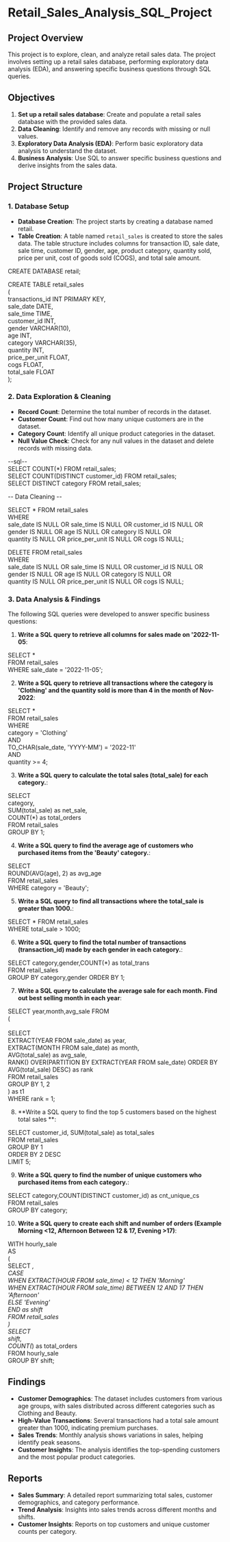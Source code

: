 # Retail_Sales_Analysis_SQL_Project

## Project Overview

This project is  to explore, clean, and analyze retail sales data. The project involves setting up a retail sales database, performing exploratory data analysis (EDA), and answering specific business questions through SQL queries.

## Objectives

1. **Set up a retail sales database**: Create and populate a retail sales database with the provided sales data.
2. **Data Cleaning**: Identify and remove any records with missing or null values.
3. **Exploratory Data Analysis (EDA)**: Perform basic exploratory data analysis to understand the dataset.
4. **Business Analysis**: Use SQL to answer specific business questions and derive insights from the sales data.

## Project Structure

### 1. Database Setup

- **Database Creation**: The project starts by creating a database named retail.
- **Table Creation**: A table named `retail_sales` is created to store the sales data. The table structure includes columns for transaction ID, sale date, sale time, customer ID, gender, age, product category, quantity sold, price per unit, cost of goods sold (COGS), and total sale amount.

CREATE DATABASE retail;<br/>

CREATE TABLE retail_sales<br/>
(<br/>
    transactions_id INT PRIMARY KEY,<br/>
    sale_date DATE,	<br/>
    sale_time TIME,<br/>
    customer_id INT,	<br/>
    gender VARCHAR(10),<br/>
    age INT,<br/>
    category VARCHAR(35),<br/>
    quantity INT,<br/>
    price_per_unit FLOAT,	<br/>
    cogs FLOAT, <br/>
    total_sale FLOAT <br/>
); <br/>

### 2. Data Exploration & Cleaning

- **Record Count**: Determine the total number of records in the dataset.
- **Customer Count**: Find out how many unique customers are in the dataset.
- **Category Count**: Identify all unique product categories in the dataset.
- **Null Value Check**: Check for any null values in the dataset and delete records with missing data.

--sql--<br/>
SELECT COUNT(*) FROM retail_sales;<br/>
SELECT COUNT(DISTINCT customer_id) FROM retail_sales;<br/>
SELECT DISTINCT category FROM retail_sales;<br/>

-- Data Cleaning --<br/>

SELECT * FROM retail_sales<br/>
WHERE <br/>
    sale_date IS NULL OR sale_time IS NULL OR customer_id IS NULL OR <br/>
    gender IS NULL OR age IS NULL OR category IS NULL OR <br/>
    quantity IS NULL OR price_per_unit IS NULL OR cogs IS NULL;<br/>

DELETE FROM retail_sales<br/>
WHERE <br/>
    sale_date IS NULL OR sale_time IS NULL OR customer_id IS NULL OR <br/>
    gender IS NULL OR age IS NULL OR category IS NULL OR <br/>
    quantity IS NULL OR price_per_unit IS NULL OR cogs IS NULL;<br/>

### 3. Data Analysis & Findings

The following SQL queries were developed to answer specific business questions:<br/>

1. **Write a SQL query to retrieve all columns for sales made on '2022-11-05**: 

SELECT *<br/>
FROM retail_sales<br/>
WHERE sale_date = '2022-11-05';<br/>


2. **Write a SQL query to retrieve all transactions where the category is 'Clothing' and the quantity sold is more than 4 in the month of Nov-2022**:

SELECT *<br/>
FROM retail_sales<br/>
WHERE <br/>
    category = 'Clothing'<br/>
    AND <br/>
    TO_CHAR(sale_date, 'YYYY-MM') = '2022-11'<br/>
    AND<br/>
    quantity >= 4;<br/>


3. **Write a SQL query to calculate the total sales (total_sale) for each category.**:

SELECT <br/>
    category,<br/>
    SUM(total_sale) as net_sale,<br/>
    COUNT(*) as total_orders<br/>
FROM retail_sales<br/>
GROUP BY 1;<br/>


4. **Write a SQL query to find the average age of customers who purchased items from the 'Beauty' category.**:
   
SELECT<br/>
    ROUND(AVG(age), 2) as avg_age<br/>
FROM retail_sales<br/>
WHERE category = 'Beauty';<br/>


5. **Write a SQL query to find all transactions where the total_sale is greater than 1000.**:

SELECT * FROM retail_sales<br/>
WHERE total_sale > 1000;<br/>


6. **Write a SQL query to find the total number of transactions (transaction_id) made by each gender in each category.**:

SELECT  category,gender,COUNT(*) as total_trans<br/>
FROM retail_sales<br/>
GROUP  BY category,gender ORDER BY 1;<br/>

7. **Write a SQL query to calculate the average sale for each month. Find out best selling month in each year**:

SELECT year,month,avg_sale FROM <br/>
( <br/>   
SELECT <br/>
    EXTRACT(YEAR FROM sale_date) as year,<br/>
    EXTRACT(MONTH FROM sale_date) as month,<br/>
    AVG(total_sale) as avg_sale,<br/>
    RANK() OVER(PARTITION BY EXTRACT(YEAR FROM sale_date) ORDER BY AVG(total_sale) DESC) as rank<br/>
FROM retail_sales<br/>
GROUP BY 1, 2<br/>
) as t1<br/>
WHERE rank = 1;<br/>


8. **Write a SQL query to find the top 5 customers based on the highest total sales **:

SELECT customer_id, SUM(total_sale) as total_sales<br/>
FROM retail_sales<br/>
GROUP BY 1<br/>
ORDER BY 2 DESC<br/>
LIMIT 5;<br/>


9. **Write a SQL query to find the number of unique customers who purchased items from each category.**:

SELECT category,COUNT(DISTINCT customer_id) as cnt_unique_cs<br/>
FROM retail_sales<br/>
GROUP BY category;<br/>


10. **Write a SQL query to create each shift and number of orders (Example Morning <12, Afternoon Between 12 & 17, Evening >17)**:

WITH hourly_sale <br/>
AS<br/>
(<br/>
SELECT *,<br/>
    CASE <br/>
        WHEN EXTRACT(HOUR FROM sale_time) < 12 THEN 'Morning'<br/>
        WHEN EXTRACT(HOUR FROM sale_time) BETWEEN 12 AND 17 THEN 'Afternoon'<br/>
        ELSE 'Evening'<br/>
    END as shift<br/>
FROM retail_sales<br/>
)<br/>
SELECT <br/>
    shift,<br/>
    COUNT(*) as total_orders  <br/>
FROM hourly_sale <br/>
GROUP BY shift; <br/>


## Findings

- **Customer Demographics**: The dataset includes customers from various age groups, with sales distributed across different categories such as Clothing and Beauty.
- **High-Value Transactions**: Several transactions had a total sale amount greater than 1000, indicating premium purchases.
- **Sales Trends**: Monthly analysis shows variations in sales, helping identify peak seasons.
- **Customer Insights**: The analysis identifies the top-spending customers and the most popular product categories.

## Reports

- **Sales Summary**: A detailed report summarizing total sales, customer demographics, and category performance.
- **Trend Analysis**: Insights into sales trends across different months and shifts.
- **Customer Insights**: Reports on top customers and unique customer counts per category.
